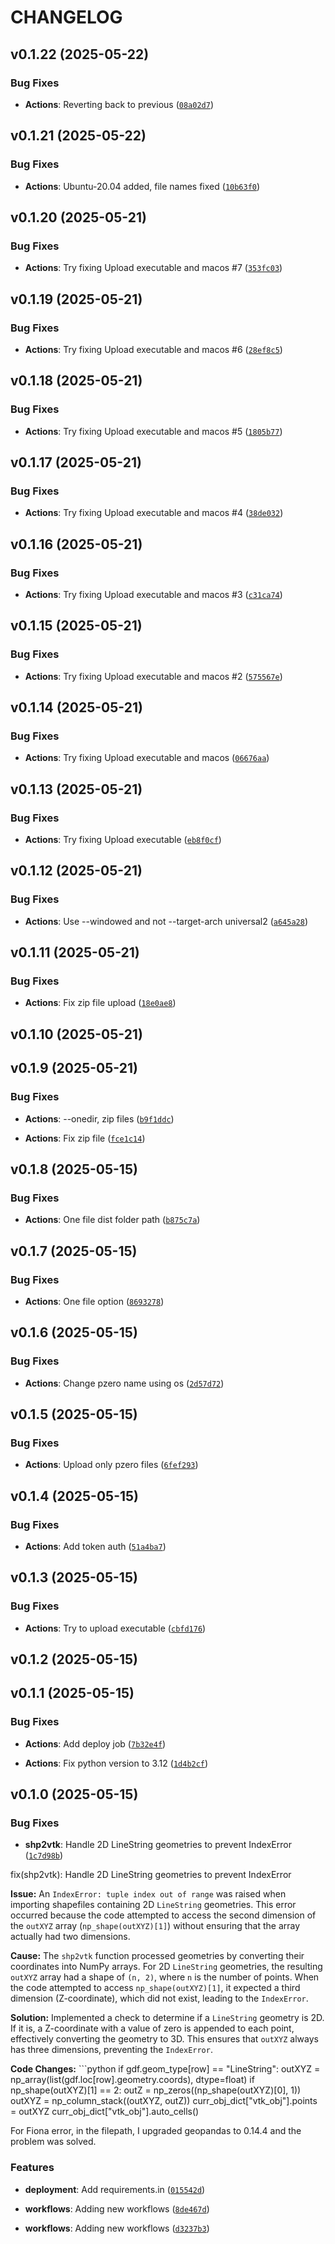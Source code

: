 # CHANGELOG


## v0.1.22 (2025-05-22)

### Bug Fixes

- **Actions**: Reverting back to previous
  ([`08a02d7`](https://github.com/gecos-lab/PZero/commit/08a02d7268426a881f96c72118fb8933d3510606))


## v0.1.21 (2025-05-22)

### Bug Fixes

- **Actions**: Ubuntu-20.04 added, file names fixed
  ([`10b63f0`](https://github.com/gecos-lab/PZero/commit/10b63f01f2e71fff23a01ead3cf2fab96a0b2723))


## v0.1.20 (2025-05-21)

### Bug Fixes

- **Actions**: Try fixing Upload executable and macos #7
  ([`353fc03`](https://github.com/gecos-lab/PZero/commit/353fc0399216fafb4b4364acb7828d207e3124b0))


## v0.1.19 (2025-05-21)

### Bug Fixes

- **Actions**: Try fixing Upload executable and macos #6
  ([`28ef8c5`](https://github.com/gecos-lab/PZero/commit/28ef8c5981755bb7872bdb908985d15d6e1ad360))


## v0.1.18 (2025-05-21)

### Bug Fixes

- **Actions**: Try fixing Upload executable and macos #5
  ([`1805b77`](https://github.com/gecos-lab/PZero/commit/1805b77d1605ca614d6c086ec5726a7c26e548b5))


## v0.1.17 (2025-05-21)

### Bug Fixes

- **Actions**: Try fixing Upload executable and macos #4
  ([`38de032`](https://github.com/gecos-lab/PZero/commit/38de032dbfef62ff62772409d003c11c51c0031c))


## v0.1.16 (2025-05-21)

### Bug Fixes

- **Actions**: Try fixing Upload executable and macos #3
  ([`c31ca74`](https://github.com/gecos-lab/PZero/commit/c31ca749b5fef847080595f65215912754f7a369))


## v0.1.15 (2025-05-21)

### Bug Fixes

- **Actions**: Try fixing Upload executable and macos #2
  ([`575567e`](https://github.com/gecos-lab/PZero/commit/575567ec5bb669feeac57c2f0187dc75e043e07d))


## v0.1.14 (2025-05-21)

### Bug Fixes

- **Actions**: Try fixing Upload executable and macos
  ([`06676aa`](https://github.com/gecos-lab/PZero/commit/06676aa1387167a0f53c33bf9fb76ad1cfe0eee0))


## v0.1.13 (2025-05-21)

### Bug Fixes

- **Actions**: Try fixing Upload executable
  ([`eb8f0cf`](https://github.com/gecos-lab/PZero/commit/eb8f0cf6a313d22671fb17420e245975ecf39077))


## v0.1.12 (2025-05-21)

### Bug Fixes

- **Actions**: Use --windowed and not --target-arch universal2
  ([`a645a28`](https://github.com/gecos-lab/PZero/commit/a645a288301dc76e8169c7e84efaf51ba4290c48))


## v0.1.11 (2025-05-21)

### Bug Fixes

- **Actions**: Fix zip file upload
  ([`18e0ae8`](https://github.com/gecos-lab/PZero/commit/18e0ae88bdabeb9e4676b1ec507ae57f7a9bc6e7))


## v0.1.10 (2025-05-21)


## v0.1.9 (2025-05-21)

### Bug Fixes

- **Actions**: --onedir, zip files
  ([`b9f1ddc`](https://github.com/gecos-lab/PZero/commit/b9f1ddcb99cdbd873a977d992542e252c24d2d61))

- **Actions**: Fix zip file
  ([`fce1c14`](https://github.com/gecos-lab/PZero/commit/fce1c14ba2592372c55eb9987df3af7f1b3664ad))


## v0.1.8 (2025-05-15)

### Bug Fixes

- **Actions**: One file dist folder path
  ([`b875c7a`](https://github.com/gecos-lab/PZero/commit/b875c7af29a6feca91ee5a31cd6593c6c68ba298))


## v0.1.7 (2025-05-15)

### Bug Fixes

- **Actions**: One file option
  ([`8693278`](https://github.com/gecos-lab/PZero/commit/8693278331c84e0913164ea9fe72ecdf6e89c9eb))


## v0.1.6 (2025-05-15)

### Bug Fixes

- **Actions**: Change pzero name using os
  ([`2d57d72`](https://github.com/gecos-lab/PZero/commit/2d57d72be32eab30d880ae3524e082a805bd2232))


## v0.1.5 (2025-05-15)

### Bug Fixes

- **Actions**: Upload only pzero files
  ([`6fef293`](https://github.com/gecos-lab/PZero/commit/6fef293d0fb85702f140f3618057e6c547f7bd55))


## v0.1.4 (2025-05-15)

### Bug Fixes

- **Actions**: Add token auth
  ([`51a4ba7`](https://github.com/gecos-lab/PZero/commit/51a4ba710cd93306bab346890cbaa8b8b9062a83))


## v0.1.3 (2025-05-15)

### Bug Fixes

- **Actions**: Try to upload executable
  ([`cbfd176`](https://github.com/gecos-lab/PZero/commit/cbfd17684457dba7a55c926213f4b7f310cf270e))


## v0.1.2 (2025-05-15)


## v0.1.1 (2025-05-15)

### Bug Fixes

- **Actions**: Add deploy job
  ([`7b32e4f`](https://github.com/gecos-lab/PZero/commit/7b32e4fc88374df227532f3856465444d7f58ed6))

- **Actions**: Fix python version to 3.12
  ([`1d4b2cf`](https://github.com/gecos-lab/PZero/commit/1d4b2cf22de5fdfb851e99b9cb59de604dbe180d))


## v0.1.0 (2025-05-15)

### Bug Fixes

- **shp2vtk**: Handle 2D LineString geometries to prevent IndexError
  ([`1c7d98b`](https://github.com/gecos-lab/PZero/commit/1c7d98b8c9b883424b8edd76783ef8c5ba9f1040))

fix(shp2vtk): Handle 2D LineString geometries to prevent IndexError

**Issue:** An `IndexError: tuple index out of range` was raised when importing shapefiles containing
  2D `LineString` geometries. This error occurred because the code attempted to access the second
  dimension of the `outXYZ` array (`np_shape(outXYZ)[1]`) without ensuring that the array actually
  had two dimensions.

**Cause:** The `shp2vtk` function processed geometries by converting their coordinates into NumPy
  arrays. For 2D `LineString` geometries, the resulting `outXYZ` array had a shape of `(n, 2)`,
  where `n` is the number of points. When the code attempted to access `np_shape(outXYZ)[1]`, it
  expected a third dimension (Z-coordinate), which did not exist, leading to the `IndexError`.

**Solution:** Implemented a check to determine if a `LineString` geometry is 2D. If it is, a
  Z-coordinate with a value of zero is appended to each point, effectively converting the geometry
  to 3D. This ensures that `outXYZ` always has three dimensions, preventing the `IndexError`.

**Code Changes:** ```python if gdf.geom_type[row] == "LineString": outXYZ =
  np_array(list(gdf.loc[row].geometry.coords), dtype=float) if np_shape(outXYZ)[1] == 2: outZ =
  np_zeros((np_shape(outXYZ)[0], 1)) outXYZ = np_column_stack((outXYZ, outZ))
  curr_obj_dict["vtk_obj"].points = outXYZ curr_obj_dict["vtk_obj"].auto_cells()

For Fiona error, in the filepath, I upgraded geopandas to 0.14.4 and the problem was solved.

### Features

- **deployment**: Add requirements.in
  ([`015542d`](https://github.com/gecos-lab/PZero/commit/015542d217c68e91114d473358ec461e8cd56082))

- **workflows**: Adding new workflows
  ([`8de467d`](https://github.com/gecos-lab/PZero/commit/8de467d998f9c3f70815f8a1744543d2b1ca1408))

- **workflows**: Adding new workflows
  ([`d3237b3`](https://github.com/gecos-lab/PZero/commit/d3237b364432cf5dfb2776c9986cbbd5cbd1eb9a))
